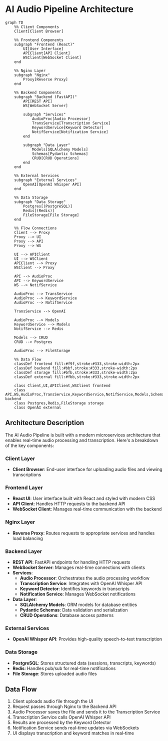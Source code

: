 # AI Audio Pipeline Architecture

```mermaid
graph TD
    %% Client Components
    Client[Client Browser]
    
    %% Frontend Components
    subgraph "Frontend (React)"
        UI[User Interface]
        APIClient[API Client]
        WSClient[WebSocket Client]
    end
    
    %% Nginx Layer
    subgraph "Nginx"
        Proxy[Reverse Proxy]
    end
    
    %% Backend Components
    subgraph "Backend (FastAPI)"
        API[REST API]
        WS[WebSocket Server]
        
        subgraph "Services"
            AudioProc[Audio Processor]
            TransService[Transcription Service]
            KeywordService[Keyword Detector]
            NotifService[Notification Service]
        end
        
        subgraph "Data Layer"
            Models[SQLAlchemy Models]
            Schemas[Pydantic Schemas]
            CRUD[CRUD Operations]
        end
    end
    
    %% External Services
    subgraph "External Services"
        OpenAI[OpenAI Whisper API]
    end
    
    %% Data Storage
    subgraph "Data Storage"
        Postgres[(PostgreSQL)]
        Redis[(Redis)]
        FileStorage[File Storage]
    end
    
    %% Flow Connections
    Client --> Proxy
    Proxy --> UI
    Proxy --> API
    Proxy --> WS
    
    UI --> APIClient
    UI --> WSClient
    APIClient --> Proxy
    WSClient --> Proxy
    
    API --> AudioProc
    API --> KeywordService
    WS --> NotifService
    
    AudioProc --> TransService
    AudioProc --> KeywordService
    AudioProc --> NotifService
    
    TransService --> OpenAI
    
    AudioProc --> Models
    KeywordService --> Models
    NotifService --> Redis
    
    Models --> CRUD
    CRUD --> Postgres
    
    AudioProc --> FileStorage
    
    %% Data Flow
    classDef frontend fill:#f9f,stroke:#333,stroke-width:2px
    classDef backend fill:#bbf,stroke:#333,stroke-width:2px
    classDef storage fill:#bfb,stroke:#333,stroke-width:2px
    classDef external fill:#fbb,stroke:#333,stroke-width:2px
    
    class Client,UI,APIClient,WSClient frontend
    class API,WS,AudioProc,TransService,KeywordService,NotifService,Models,Schemas,CRUD backend
    class Postgres,Redis,FileStorage storage
    class OpenAI external
```

## Architecture Description

The AI Audio Pipeline is built with a modern microservices architecture that enables real-time audio processing and transcription. Here's a breakdown of the key components:

### Client Layer
- **Client Browser**: End-user interface for uploading audio files and viewing transcriptions

### Frontend Layer
- **React UI**: User interface built with React and styled with modern CSS
- **API Client**: Handles HTTP requests to the backend API
- **WebSocket Client**: Manages real-time communication with the backend

### Nginx Layer
- **Reverse Proxy**: Routes requests to appropriate services and handles load balancing

### Backend Layer
- **REST API**: FastAPI endpoints for handling HTTP requests
- **WebSocket Server**: Manages real-time connections with clients
- **Services**:
  - **Audio Processor**: Orchestrates the audio processing workflow
  - **Transcription Service**: Integrates with OpenAI Whisper API
  - **Keyword Detector**: Identifies keywords in transcripts
  - **Notification Service**: Manages WebSocket notifications
- **Data Layer**:
  - **SQLAlchemy Models**: ORM models for database entities
  - **Pydantic Schemas**: Data validation and serialization
  - **CRUD Operations**: Database access patterns

### External Services
- **OpenAI Whisper API**: Provides high-quality speech-to-text transcription

### Data Storage
- **PostgreSQL**: Stores structured data (sessions, transcripts, keywords)
- **Redis**: Handles pub/sub for real-time notifications
- **File Storage**: Stores uploaded audio files

## Data Flow

1. Client uploads audio file through the UI
2. Request passes through Nginx to the Backend API
3. Audio Processor saves the file and sends it to the Transcription Service
4. Transcription Service calls OpenAI Whisper API
5. Results are processed by the Keyword Detector
6. Notification Service sends real-time updates via WebSockets
7. UI displays transcription and keyword matches in real-time
